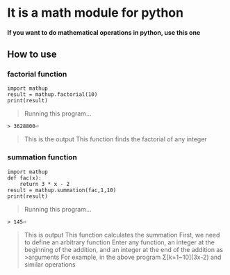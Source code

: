 # It is a math module for python

#### If you want to do mathematical operations in python, use this one
## How to use
### factorial function
	import mathup
	result = mathup.factorial(10)
	print(result)
> Running this program...

```> 3628800⏎```
> This is the output
> This function finds the factorial of any integer
### summation function
	import mathup
	def fac(x):
		return 3 * x - 2
	result = mathup.summation(fac,1,10)
	print(result)
>Running this program...

```> 145⏎```
> This is output
> This function calculates the summation
> First, we need to define an arbitrary function
> Enter any function, an integer at the beginning of the addition, and an integer at the end of the addition as >arguments
> For example, in the above program
> Σ\[k=1~10](3x-2)
> and similar operations
